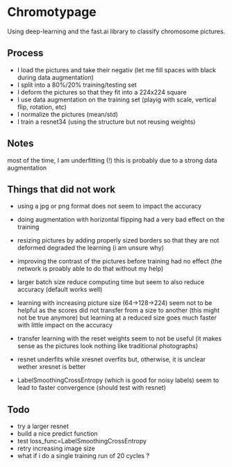 # Chromotypage

Using deep-learning and the fast.ai library to classify chromosome pictures.

## Process

- I load the pictures and take their negativ (let me fill spaces with black during data augmentation)
- I split into a 80%/20% training/testing set
- I deform the pictures so that they fit into a 224x224 square
- I use data augmentation on the training set (playig with scale, vertical flip, rotation, etc)
- I normalize the pictures (mean/std)
- I train a resnet34 (using the structure but not reusing weights)

## Notes

most of the time, I am underfitting (!)
this is probably due to a strong data augmentation

## Things that did not work

- using a jpg or png format does not seem to impact the accuracy
- doing augmentation with horizontal flipping had a very bad effect on the training
- resizing pictures by adding properly sized borders so that they are not deformed degraded the learning (i am unsure why)
- improving the contrast of the pictures before training had no effect (the network is proably able to do that without my help)
- larger batch size reduce computing time but seem to also reduce accuracy (default works well)
- learning with increasing picture size (64->128->224) seem not to be helpful as the scores did not transfer from a size to another (this might not be true anymore) but learning at a reduced size goes much faster with little impact on the accuracy
- transfer learning with the reset weights seem to not be useful (it makes sense as the pictures look nothing like traditional photographs)

- resnet underfits while xresnet overfits but, otherwise, it is unclear wether xresnet is better
- LabelSmoothingCrossEntropy (which is good for noisy labels) seem to lead to faster convergence (should test with resnet)


## Todo

- try a larger resnet
- build a nice predict function
- test loss_func=LabelSmoothingCrossEntropy
- retry increasing image size
- what if i do a single training run of 20 cycles ?
